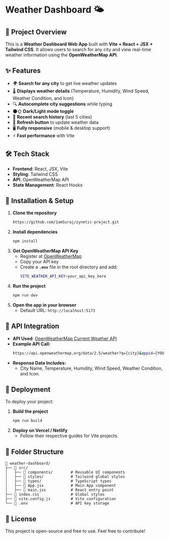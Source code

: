 # Weather Dashboard 🌤️

## 🚀 Project Overview
This is a **Weather Dashboard Web App** built with **Vite + React + JSX + Tailwind CSS**. It allows users to search for any city and view real-time weather information using the **OpenWeatherMap API**.

## ✨ Features
- 🌍 **Search for any city** to get live weather updates
- 🌡️ **Displays weather details** (Temperature, Humidity, Wind Speed, Weather Condition, and Icon)
- 🔍 **Autocomplete city suggestions** while typing
- 🌑🌞 **Dark/Light mode toggle**
- 📜 **Recent search history** (last 5 cities)
- 🔄 **Refresh button** to update weather data
- 🖥️ **Fully responsive** (mobile & desktop support)
- ⚡ **Fast performance** with Vite

## 🛠️ Tech Stack
- **Frontend**: React, JSX, Vite
- **Styling**: Tailwind CSS
- **API**: OpenWeatherMap API
- **State Management**: React Hooks

## 🎯 Installation & Setup
1. **Clone the repository**
   ```sh
   https://github.com/1amSuraj/zynetic-project.git
   ```
2. **Install dependencies**
   ```sh
   npm install
   ```
3. **Get OpenWeatherMap API Key**
   - Register at [OpenWeatherMap](https://openweathermap.org/api)
   - Copy your API key
   - Create a **`.env`** file in the root directory and add:
     ```sh
     VITE_WEATHER_API_KEY=your_api_key_here
     ```
4. **Run the project**
   ```sh
   npm run dev
   ```
5. **Open the app in your browser**
   - Default URL: `http://localhost:5173`

## 🔌 API Integration
- **API Used**: [OpenWeatherMap Current Weather API](https://openweathermap.org/current)
- **Example API Call:**
  ```sh
  https://api.openweathermap.org/data/2.5/weather?q={city}&appid={YOUR_API_KEY}&units=metric
  ```
- **Response Data Includes:**
  - City Name, Temperature, Humidity, Wind Speed, Weather Condition, and Icon.

## 🚀 Deployment
To deploy your project:
1. **Build the project**
   ```sh
   npm run build
   ```
2. **Deploy on Vercel / Netlify**
   - Follow their respective guides for Vite projects.

## 📌 Folder Structure
```
📂 weather-dashboard/
├── 📂 src/
│   ├── 📂 components/        # Reusable UI components
│   ├── 📂 styles/            # Tailwind global styles
│   ├── 📂 types/             # TypeScript types
│   ├── 📄 App.jsx            # Main App component
│   ├── 📄 main.jsx           # React entry point
├── 📄 index.css              # Global styles
├── 📄 vite.config.js         # Vite configuration
└── 📄 .env                   # API key storage
```

## 📜 License
This project is open-source and free to use. Feel free to contribute!


